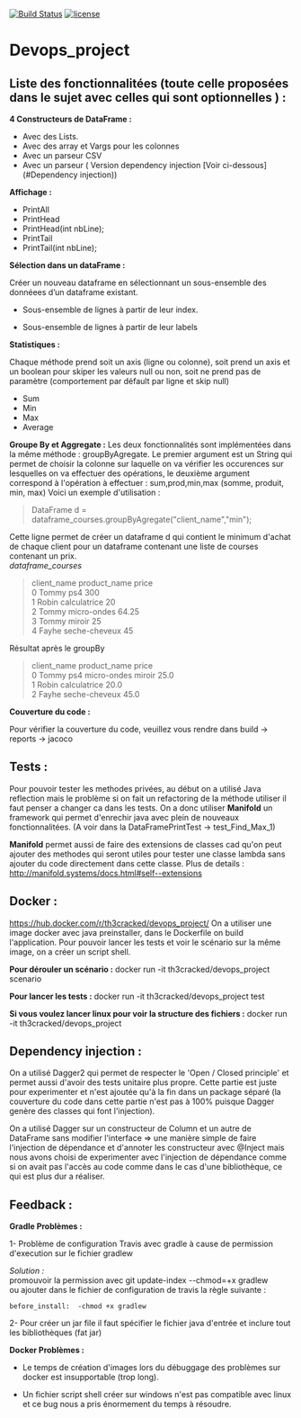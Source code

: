 [![Build Status](https://travis-ci.com/Th3CracKed/Devops_project.svg?token=Ua5Bde4zpdwh2oEzqAWq&branch=master)](https://travis-ci.com/Th3CracKed/Devops_project)
[![license](	https://img.shields.io/github/license/:user/:repo.svg)](https://github.com/Th3CracKed/Devops_project/blob/master/LICENSE.txt)
# Devops_project

## Liste des fonctionnalitées (toute celle proposées dans le sujet avec celles qui sont optionnelles ) :

**4 Constructeurs de DataFrame :**
- Avec des Lists. 
- Avec des array et Vargs pour les colonnes
- Avec un parseur CSV
- Avec un parseur ( Version dependency injection [Voir ci-dessous](#Dependency injection))

**Affichage :**
- PrintAll
- PrintHead
- PrintHead(int nbLine);
- PrintTail
- PrintTail(int nbLine);

**Sélection dans un dataFrame :**

Créer un nouveau dataframe en sélectionnant un sous-ensemble des donnéees d’un dataframe existant.

- Sous-ensemble de lignes à partir de leur index.

- Sous-ensemble de lignes à partir de leur labels

**Statistiques :**

Chaque méthode prend soit un axis (ligne ou colonne), soit prend un axis et un boolean pour skiper les valeurs null ou non, soit ne prend pas de paramètre (comportement par défault par ligne et skip null)
 - Sum
 - Min
 - Max
 - Average

**Groupe By et Aggregate :**
Les deux fonctionnalités sont implémentées dans la même méthode : groupByAgregate.
Le premier argument est un String qui permet de choisir la colonne sur laquelle on va vérifier les occurences sur lesquelles on va effectuer des opérations, le deuxième argument correspond à l'opération à effectuer : sum,prod,min,max (somme, produit, min, max)
Voici un exemple d'utilisation :
> DataFrame d = dataframe_courses.groupByAgregate("client_name","min");

Cette ligne permet de créer un dataframe d qui contient le minimum d'achat de chaque client pour un dataframe contenant une liste de courses contenant un prix. <br>
*dataframe_courses*
>  client_name   product_name  price <br>
0       Tommy           ps4   300 <br>
1       Robin  calculatrice    20 <br>
2       Tommy   micro-ondes 64.25 <br>
3       Tommy        miroir    25 <br>
4       Fayhe seche-cheveux    45 <br>

Résultat après le groupBy

>  client_name      product_name      price <br>
0       Tommy  ps4 micro-ondes miroir  25.0 <br> 
1       Robin            calculatrice  20.0 <br>
2       Fayhe           seche-cheveux  45.0 


**Couverture du code :**

Pour vérifier la couverture du code, veuillez vous rendre dans build -> reports -> jacoco 

## Tests :

Pour pouvoir tester les methodes privées, au début on a utilisé Java reflection mais le problème si on fait un refactoring de la méthode utiliser il faut penser a changer ca dans les tests.
On a donc utiliser **Manifold** un framework qui permet d'enrechir java avec plein de nouveaux fonctionnalitées.
(A voir dans la DataFramePrintTest -> test_Find_Max_1)

**Manifold** permet aussi de faire des extensions de classes cad qu'on peut ajouter des methodes qui seront utiles pour tester une classe lambda sans ajouter du code directement dans cette classe.
Plus de details : http://manifold.systems/docs.html#self--extensions
 
 ## Docker :
 
 https://hub.docker.com/r/th3cracked/devops_project/
On a utiliser une image docker avec java preinstaller, dans le Dockerfile on build l'application.
Pour pouvoir lancer les tests et voir le scénario sur la même image, on a créer un script shell.

**Pour dérouler un scénario :**
docker run -it th3cracked/devops_project scenario

**Pour lancer les tests :**
docker run -it th3cracked/devops_project test

**Si vous voulez lancer linux pour voir la structure des fichiers :** docker run -it th3cracked/devops_project 
  
## Dependency injection :
 
 On a utilisé Dagger2 qui permet de respecter le 'Open / Closed principle' et permet aussi d'avoir des tests unitaire plus propre.
 Cette partie est juste pour experimenter et n'est ajoutée qu'à la fin dans un package séparé (la couverture du code dans cette partie n'est pas à 100% puisque Dagger genère des classes qui font l'injection).
 
 On a utilisé Dagger sur un constructeur de Column et un autre de DataFrame sans modifier l'interface => une manière simple de faire l'injection de dépendance et d'annoter les constructeur avec @Inject mais nous avons choisi de experimenter avec l'injection de dépendance comme si on avait pas l'accès au code comme dans le cas d'une bibliothèque, ce qui est plus dur a réaliser.
 
 
 ## Feedback :
    
 **Gradle Problèmes :**
   
 1- Problème de configuration Travis avec gradle à cause de permission d'execution sur le fichier gradlew   
 
 *Solution :*  
 promouvoir la permission avec git update-index --chmod=+x gradlew  
 ou  ajouter dans le fichier de configuration de travis la règle suivante :

`before_install: 
 -chmod +x gradlew`
  
  2- Pour créer un jar file il faut spécifier le fichier java d'entrée et inclure tout les bibliothèques (fat jar)
  
  **Docker Problèmes :**
   
  - Le temps de création d'images lors du débuggage des problèmes sur docker est insupportable (trop long).
   
  - Un fichier script shell créer sur windows n'est pas compatible avec linux et ce bug nous a pris énormement du temps à résoudre. 
